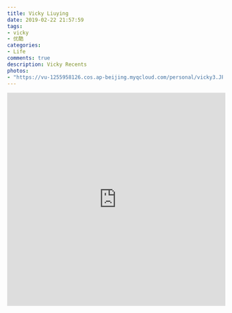 ```yaml
---
title: Vicky Liuying
date: 2019-02-22 21:57:59
tags:
- vicky
- 优酷
categories:
- Life
comments: true
description: Vicky Recents
photos:
- "https://vu-1255958126.cos.ap-beijing.myqcloud.com/personal/vicky3.JPG"
---
```


<iframe height=498 width=510 src='https://player.youku.com/embed/XMzk4OTc5NDA3Ng==' frameborder=0 'allowfullscreen'></iframe>
